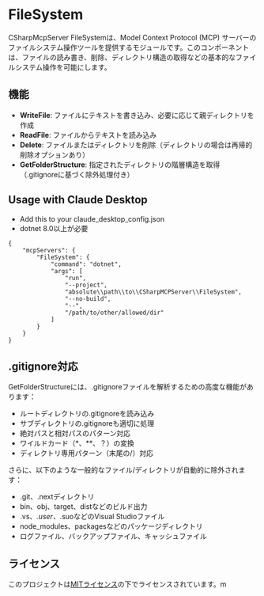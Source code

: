 # FileSystem

CSharpMcpServer FileSystemは、Model Context Protocol (MCP) サーバーのファイルシステム操作ツールを提供するモジュールです。このコンポーネントは、ファイルの読み書き、削除、ディレクトリ構造の取得などの基本的なファイルシステム操作を可能にします。

## 機能
- **WriteFile**: ファイルにテキストを書き込み、必要に応じて親ディレクトリを作成
- **ReadFile**: ファイルからテキストを読み込み
- **Delete**: ファイルまたはディレクトリを削除（ディレクトリの場合は再帰的削除オプションあり）
- **GetFolderStructure**: 指定されたディレクトリの階層構造を取得（.gitignoreに基づく除外処理付き）

## Usage with Claude Desktop
- Add this to your claude_desktop_config.json
- dotnet 8.0以上が必要

```
{
    "mcpServers": {
        "FileSystem": {
            "command": "dotnet",
            "args": [
                "run",
                "--project",
                "absolute\\path\\to\\CSharpMCPServer\\FileSystem",
                "--no-build",
                "--",
                "/path/to/other/allowed/dir"
            ]
        }
    }
}
```

## .gitignore対応

GetFolderStructureには、.gitignoreファイルを解析するための高度な機能があります：

- ルートディレクトリの.gitignoreを読み込み
- サブディレクトリの.gitignoreも適切に処理
- 絶対パスと相対パスのパターン対応
- ワイルドカード（*、**、？）の変換
- ディレクトリ専用パターン（末尾の/）対応

さらに、以下のような一般的なファイル/ディレクトリが自動的に除外されます：

- .git、.nextディレクトリ
- bin、obj、target、distなどのビルド出力
- .vs、*.user、*.suoなどのVisual Studioファイル
- node_modules、packagesなどのパッケージディレクトリ
- ログファイル、バックアップファイル、キャッシュファイル

## ライセンス

このプロジェクトは[MITライセンス](LICENSE)の下でライセンスされています。m